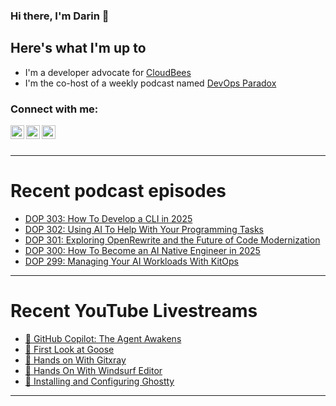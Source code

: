 ### Hi there, I'm Darin 👋

## Here's what I'm up to
- I'm a developer advocate for [CloudBees][cloudbees-website]
- I'm the co-host of a weekly podcast named [DevOps Paradox][dop-website]

### Connect with me:

[<img align="left" alt="darinpope | Twitter" width="22px" src="https://cdn.jsdelivr.net/npm/simple-icons@v3/icons/twitter.svg" />][twitter]
[<img align="left" alt="darinpope | LinkedIn" width="22px" src="https://cdn.jsdelivr.net/npm/simple-icons@v3/icons/linkedin.svg" />][linkedin]
[<img align="left" alt="darinpope | Instagram" width="22px" src="https://cdn.jsdelivr.net/npm/simple-icons@v3/icons/instagram.svg" />][instagram]

<br />
<br />

---

# Recent podcast episodes
<!-- BLOG-POST-LIST:START -->
- [DOP 303: How To Develop a CLI in 2025](https://www.devopsparadox.com/episodes/how-to-develop-a-cli-in-2025-303/)
- [DOP 302: Using AI To Help With Your Programming Tasks](https://www.devopsparadox.com/episodes/using-ai-to-help-with-your-programming-tasks-302/)
- [DOP 301: Exploring OpenRewrite and the Future of Code Modernization](https://www.devopsparadox.com/episodes/exploring-openrewrite-and-the-future-of-code-modernization-301/)
- [DOP 300: How To Become an AI Native Engineer in 2025](https://www.devopsparadox.com/episodes/how-to-become-an-ai-native-engineer-in-2025-300/)
- [DOP 299: Managing Your AI Workloads With KitOps](https://www.devopsparadox.com/episodes/managing-your-ai-workloads-with-kitops-299/)
<!-- BLOG-POST-LIST:END -->

---

# Recent YouTube Livestreams
<!-- YOUTUBE:START -->
- [🔴 GitHub Copilot: The Agent Awakens](https://www.youtube.com/watch?v=VoG22dIie0k)
- [🔴 First Look at Goose](https://www.youtube.com/watch?v=NhlsFRDmWzI)
- [🔴 Hands on With Gitxray](https://www.youtube.com/watch?v=5Ouic3MSSuo)
- [🔴 Hands On With Windsurf Editor](https://www.youtube.com/watch?v=7R-vmTqyRuU)
- [🔴 Installing and Configuring Ghostty](https://www.youtube.com/watch?v=dc3lboqpwH0)
<!-- YOUTUBE:END -->

---


[website]: https://www.darinpope.com/
[twitter]: https://twitter.com/darinpope
[youtube]: https://youtube.com/darinpope
[instagram]: https://instagram.com/darinpope
[linkedin]: https://linkedin.com/in/darinpope
[cloudbees-website]: https://www.cloudbees.com/
[dop-website]: https://www.devopsparadox.com/

<!--
**darinpope/darinpope** is a ✨ _special_ ✨ repository because its `README.md` (this file) appears on your GitHub profile.

Here are some ideas to get you started:

- 🔭 I’m currently working on ...
- 🌱 I’m currently learning ...
- 👯 I’m looking to collaborate on ...
- 🤔 I’m looking for help with ...
- 💬 Ask me about ...
- 📫 How to reach me: ...
- 😄 Pronouns: ...
- ⚡ Fun fact: ...
-->
